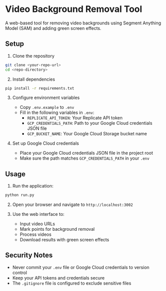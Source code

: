 # Video Background Removal Tool

A web-based tool for removing video backgrounds using Segment Anything Model (SAM) and adding green screen effects.

## Setup

1. Clone the repository
```bash
git clone <your-repo-url>
cd <repo-directory>
```

2. Install dependencies
```bash
pip install -r requirements.txt
```

3. Configure environment variables
   - Copy `.env.example` to `.env`
   - Fill in the following variables in `.env`:
     - `REPLICATE_API_TOKEN`: Your Replicate API token
     - `GCP_CREDENTIALS_PATH`: Path to your Google Cloud credentials JSON file
     - `GCP_BUCKET_NAME`: Your Google Cloud Storage bucket name

4. Set up Google Cloud credentials
   - Place your Google Cloud credentials JSON file in the project root
   - Make sure the path matches `GCP_CREDENTIALS_PATH` in your `.env`

## Usage

1. Run the application:
```bash
python run.py
```

2. Open your browser and navigate to `http://localhost:3002`

3. Use the web interface to:
   - Input video URLs
   - Mark points for background removal
   - Process videos
   - Download results with green screen effects

## Security Notes

- Never commit your `.env` file or Google Cloud credentials to version control
- Keep your API tokens and credentials secure
- The `.gitignore` file is configured to exclude sensitive files 